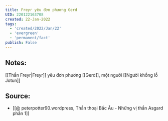 ```yaml
---
title: Freyr yêu đơn phương Gerd
UID: 220122163708
created: 22-Jan-2022
tags:
  - 'created/2022/Jan/22'
  - 'evergreen'
  - 'permanent/fact'
publish: False
---
```

## Notes:
[[Thần Freyr|Freyr]] yêu đơn phương [[Gerd]], một người [[Người khổng lồ Jotun]]

## Source:
- [[@ peterpotter90.wordpress, Thần thoại Bắc Âu - Những vị thần Asgard phần 1]]


